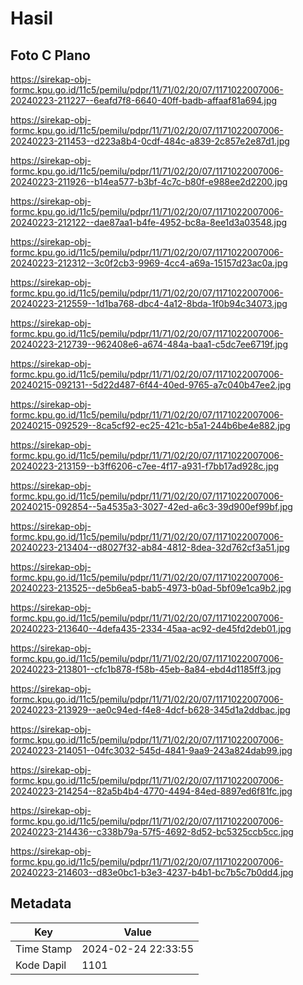 # Hasil

## Foto C Plano

https://sirekap-obj-formc.kpu.go.id/11c5/pemilu/pdpr/11/71/02/20/07/1171022007006-20240223-211227--6eafd7f8-6640-40ff-badb-affaaf81a694.jpg

https://sirekap-obj-formc.kpu.go.id/11c5/pemilu/pdpr/11/71/02/20/07/1171022007006-20240223-211453--d223a8b4-0cdf-484c-a839-2c857e2e87d1.jpg

https://sirekap-obj-formc.kpu.go.id/11c5/pemilu/pdpr/11/71/02/20/07/1171022007006-20240223-211926--b14ea577-b3bf-4c7c-b80f-e988ee2d2200.jpg

https://sirekap-obj-formc.kpu.go.id/11c5/pemilu/pdpr/11/71/02/20/07/1171022007006-20240223-212122--dae87aa1-b4fe-4952-bc8a-8ee1d3a03548.jpg

https://sirekap-obj-formc.kpu.go.id/11c5/pemilu/pdpr/11/71/02/20/07/1171022007006-20240223-212312--3c0f2cb3-9969-4cc4-a69a-15157d23ac0a.jpg

https://sirekap-obj-formc.kpu.go.id/11c5/pemilu/pdpr/11/71/02/20/07/1171022007006-20240223-212559--1d1ba768-dbc4-4a12-8bda-1f0b94c34073.jpg

https://sirekap-obj-formc.kpu.go.id/11c5/pemilu/pdpr/11/71/02/20/07/1171022007006-20240223-212739--962408e6-a674-484a-baa1-c5dc7ee6719f.jpg

https://sirekap-obj-formc.kpu.go.id/11c5/pemilu/pdpr/11/71/02/20/07/1171022007006-20240215-092131--5d22d487-6f44-40ed-9765-a7c040b47ee2.jpg

https://sirekap-obj-formc.kpu.go.id/11c5/pemilu/pdpr/11/71/02/20/07/1171022007006-20240215-092529--8ca5cf92-ec25-421c-b5a1-244b6be4e882.jpg

https://sirekap-obj-formc.kpu.go.id/11c5/pemilu/pdpr/11/71/02/20/07/1171022007006-20240223-213159--b3ff6206-c7ee-4f17-a931-f7bb17ad928c.jpg

https://sirekap-obj-formc.kpu.go.id/11c5/pemilu/pdpr/11/71/02/20/07/1171022007006-20240215-092854--5a4535a3-3027-42ed-a6c3-39d900ef99bf.jpg

https://sirekap-obj-formc.kpu.go.id/11c5/pemilu/pdpr/11/71/02/20/07/1171022007006-20240223-213404--d8027f32-ab84-4812-8dea-32d762cf3a51.jpg

https://sirekap-obj-formc.kpu.go.id/11c5/pemilu/pdpr/11/71/02/20/07/1171022007006-20240223-213525--de5b6ea5-bab5-4973-b0ad-5bf09e1ca9b2.jpg

https://sirekap-obj-formc.kpu.go.id/11c5/pemilu/pdpr/11/71/02/20/07/1171022007006-20240223-213640--4defa435-2334-45aa-ac92-de45fd2deb01.jpg

https://sirekap-obj-formc.kpu.go.id/11c5/pemilu/pdpr/11/71/02/20/07/1171022007006-20240223-213801--cfc1b878-f58b-45eb-8a84-ebd4d1185ff3.jpg

https://sirekap-obj-formc.kpu.go.id/11c5/pemilu/pdpr/11/71/02/20/07/1171022007006-20240223-213929--ae0c94ed-f4e8-4dcf-b628-345d1a2ddbac.jpg

https://sirekap-obj-formc.kpu.go.id/11c5/pemilu/pdpr/11/71/02/20/07/1171022007006-20240223-214051--04fc3032-545d-4841-9aa9-243a824dab99.jpg

https://sirekap-obj-formc.kpu.go.id/11c5/pemilu/pdpr/11/71/02/20/07/1171022007006-20240223-214254--82a5b4b4-4770-4494-84ed-8897ed6f81fc.jpg

https://sirekap-obj-formc.kpu.go.id/11c5/pemilu/pdpr/11/71/02/20/07/1171022007006-20240223-214436--c338b79a-57f5-4692-8d52-bc5325ccb5cc.jpg

https://sirekap-obj-formc.kpu.go.id/11c5/pemilu/pdpr/11/71/02/20/07/1171022007006-20240223-214603--d83e0bc1-b3e3-4237-b4b1-bc7b5c7b0dd4.jpg


## Metadata

| Key        | Value               |
| ---------- | ------------------- |
| Time Stamp | 2024-02-24 22:33:55 |
| Kode Dapil | 1101                |



